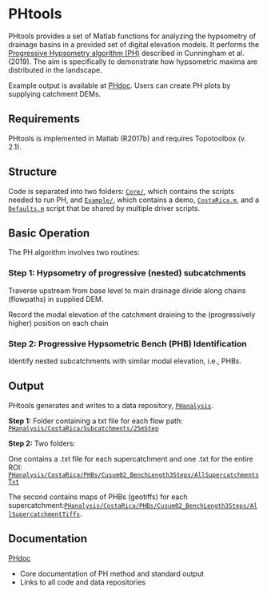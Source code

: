 # PHtools

PHtools provides a set of Matlab functions for analyzing the hypsometry of drainage basins in a provided set of digital elevation models. It performs the [Progressive Hypsometry algorithm (PH)](https://mcunningham917.github.io/PHdoc/Method/) described in Cunningham et al. (2019). The aim is specifically to demonstrate how hypsometric maxima are distributed in the landscape. 

Example output is available at [PHdoc](https://mcunningham917.github.io/PHdoc/). Users can create PH plots by supplying catchment DEMs.

## Requirements

PHtools is implemented in Matlab (R2017b) and requires Topotoolbox (v. 2.1).

## Structure

Code is separated into two folders: [`Core/`](https://github.com/mcunningham917/PHtools/tree/master/Core), which contains the scripts needed to run PH, and [`Example/`](https://github.com/mcunningham917/PHtools/tree/master/Example), which contains a demo, [`CostaRica.m`](https://github.com/mcunningham917/PHtools/blob/master/Example/CostaRica.m), and a [`Defaults.m`](https://github.com/mcunningham917/PHtools/blob/master/Example/Defaults.m) script that be shared by multiple driver scripts.

## Basic Operation

The PH algorithm involves two routines: 

### Step 1: Hypsometry of progressive (nested) subcatchments 

Traverse upstream from base level to main drainage divide along chains (flowpaths) in supplied DEM.

Record the modal elevation of the catchment draining to the (progressively higher) position on each chain

### Step 2: Progressive Hypsometric Bench (PHB) Identification

Identify nested subcatchments with similar modal elevation, i.e., PHBs.

## Output

PHtools generates and writes to a data repository, [`PHanalysis`](https://github.com/mcunningham917/PHanalysis). 

**Step 1:** Folder containing a txt file for each flow path: [`PHanalysis/CostaRica/Subcatchments/25mStep`](https://github.com/mcunningham917/PHanalysis/tree/master/CostaRica/Subcatchments/25mStep)

**Step 2:** Two folders:

One contains a .txt file for each supercatchment and one .txt for the entire ROI: [`PHanalysis/CostaRica/PHBs/Cusum02_BenchLength3Steps/AllSupercatchmentsTxt`](https://github.com/mcunningham917/PHanalysis/tree/master/CostaRica/PHBs/Cusum02_BenchLength3Steps/AllSupercatchmentsTxt) 

The second contains maps of PHBs (geotiffs) for each supercatchment:[`PHanalysis/CostaRica/PHBs/Cusum02_BenchLength3Steps/AllSupercatchmentTiffs`](https://github.com/mcunningham917/PHanalysis/tree/master/CostaRica/PHBs/Cusum02_BenchLength3Steps/AllSupercatchmentsTxt).

## Documentation

[PHdoc](https://mcunningham917.github.io/PHdoc/)

   - Core documentation of PH method and standard output
   - Links to all code and data repositories
